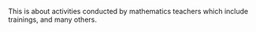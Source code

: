 This is about activities conducted by mathematics teachers which include trainings, and many others.
